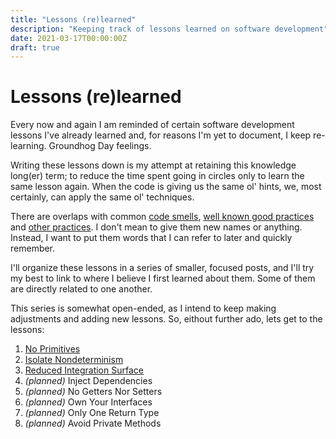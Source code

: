 ```yaml
---
title: "Lessons (re)learned"
description: "Keeping track of lessons learned on software development"
date: 2021-03-17T00:00:00Z
draft: true
---
```


# Lessons (re)learned

Every now and again I am reminded of certain software development lessons I've already learned and, for reasons I'm yet to document, I keep re-learning. Groundhog Day feelings.

Writing these lessons down is my attempt at retaining this knowledge long(er) term; to reduce the time spent going in circles only to learn the same lesson again. When the code is giving us the same ol' hints, we, most certainly, can apply the same ol' techniques.

There are overlaps with common [code smells](https://wiki.c2.com/?CodeSmell), [well known good practices](https://www.amazon.com/Clean-Code-Handbook-Software-Craftsmanship/dp/0132350882) and [other practices](https://web.archive.org/web/20150104153931/www.xpteam.com/jeff/writings/objectcalisthenics.rtf). I don't mean to give them new names or anything. Instead, I want to put them words that I can refer to later and quickly remember.

I'll organize these lessons in a series of smaller, focused posts, and I'll try my best to link to where I believe I first learned about them. Some of them are directly related to one another.

This series is somewhat open-ended, as I intend to keep making adjustments and adding new lessons. So, eithout further ado, lets get to the lessons:

1. [No Primitives](lessons-re-learned-1-no-primitives.html)
1. [Isolate Nondeterminism](lessons-re-learned-2-isolate-nondeterminism.html)
1. [Reduced Integration Surface](lessons-re-learned-3-reduced-integration-surface.html)
1. <span id="todo_inject-dependencies">_(planned)_ Inject Dependencies</span>
1. <span id="todo_no-getters-nor-setters">_(planned)_ No Getters Nor Setters</span>
1. <span id="todo_own-your-interfaces">_(planned)_ Own Your Interfaces</span>
1. <span id="todo_only-one-return-type">_(planned)_ Only One Return Type</span>
1. <span id="todo_avoid-private-methods">_(planned)_ Avoid Private Methods</span>